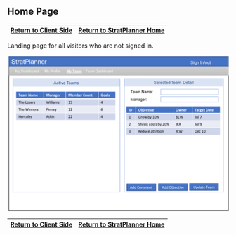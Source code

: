 ## Home Page

[Return to Client Side](FrontEnd.md) | [Return to StratPlanner Home](../../../../work/mystratplanner/README.md)
------------ | -----------

Landing page for all visitors who are not signed in.

![Home Page](images/team_admin_page.png)

[Return to Client Side](FrontEnd.md) | [Return to StratPlanner Home](../../../../work/mystratplanner/README.md)
------------ | -----------